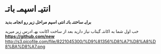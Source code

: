 انتیـ اسپمـ باتـ
============
 **برایـ ساختنـ باتـ انتی اسپم مراحل زیر رو انجامـ بدید**


خب اول شما به اکانتـ گیتاب نیاز دارید 
بعد از ساخت اکانت بهـ ادرس زیر میرید 
**https://github.com/new**
http://s3.picofile.com/file/8221045300/%D9%81356%D8%A7%D8%A8%D8%BA%D8%A7.png
